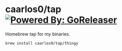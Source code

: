 # caarlos0/tap [![Powered By: GoReleaser](https://img.shields.io/badge/powered%20by-goreleaser-green.svg?style=flat-square)](https://github.com/goreleaser)

Homebrew tap for my binaries.

```console
brew install caarlos0/tap/thingy
```

